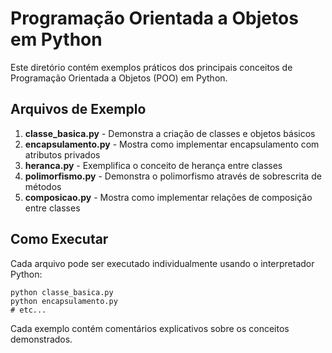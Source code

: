 # Programação Orientada a Objetos em Python

Este diretório contém exemplos práticos dos principais conceitos de Programação Orientada a Objetos (POO) em Python.

## Arquivos de Exemplo

1. **classe_basica.py** - Demonstra a criação de classes e objetos básicos
2. **encapsulamento.py** - Mostra como implementar encapsulamento com atributos privados
3. **heranca.py** - Exemplifica o conceito de herança entre classes
4. **polimorfismo.py** - Demonstra o polimorfismo através de sobrescrita de métodos
5. **composicao.py** - Mostra como implementar relações de composição entre classes

## Como Executar

Cada arquivo pode ser executado individualmente usando o interpretador Python:

```
python classe_basica.py
python encapsulamento.py
# etc...
```

Cada exemplo contém comentários explicativos sobre os conceitos demonstrados.